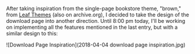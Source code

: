 After taking inspiration from the single-page bookstore theme, "brown," from [Leaf Themes](https://switcher.leafthemes.com/?product=brown) (also on archive.org), I decided to take the design of the download page into another direction. Until 8:00 pm today, I'll be working on implementing all the features mentioned in the last entry, but with a similar design to this:

![Download Page Inspiration](2018-04-04 download page inspiration.jpg)


